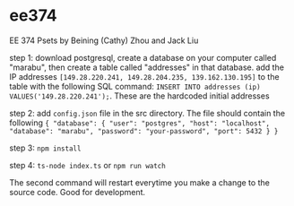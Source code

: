 # ee374
EE 374 Psets by Beining (Cathy) Zhou and Jack Liu

step 1: download postgresql, create a database on your computer called "marabu", then create a table called "addresses" in that database. add the IP addresses `[149.28.220.241, 149.28.204.235, 139.162.130.195]` to the table with the following SQL command: `INSERT INTO addresses (ip)
VALUES('149.28.220.241');`. These are the hardcoded initial addresses

step 2: add `config.json` file in the src directory. The file should contain the following 
`
{
	"database": {
		"user": "postgres",
		"host": "localhost",
		"database": "marabu",
		"password": "your-password",
		"port": 5432
	}
}
`

step 3: `npm install`

step 4: `ts-node index.ts`
or 
`npm run watch`

The second command will restart everytime you make a change to the source code. Good for development.